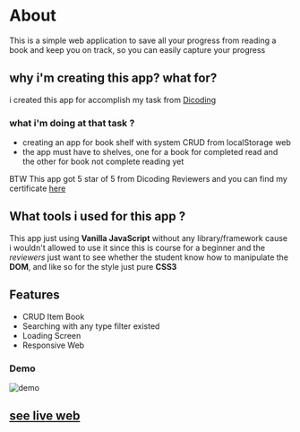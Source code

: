 # About
This is a simple web application to save all your progress from reading a book and keep you on track, so you can easily capture your progress

## why i'm creating this app? what for?
i created this app for accomplish my task from [Dicoding](https://www.dicoding.com/academies/315)

### what i'm doing at that task ?
- creating an app for book shelf with system CRUD from localStorage web
- the app must have to shelves, one for a book for completed read and the other for book not complete reading yet

BTW This app got 5 star of 5 from Dicoding Reviewers and you can find my certificate [here](https://www.dicoding.com/certificates/0LZ03DRJ3Z65)

## What tools i used for this app ?
This app just using **Vanilla JavaScript** without any library/framework cause i wouldn't allowed to use it since this is course for a beginner and the *reviewers* just want to see whether the student know how to manipulate the **DOM**, and like so for the style just pure **CSS3**

## Features
- CRUD Item Book
- Searching with any type filter existed
- Loading Screen
- Responsive Web

### Demo 

![demo](https://github.com/isekaiweb/assets/blob/main/demo-app/mybookshelf.gif)

## [see live web](https://isekaiweb.github.io/mybookshelf/)


